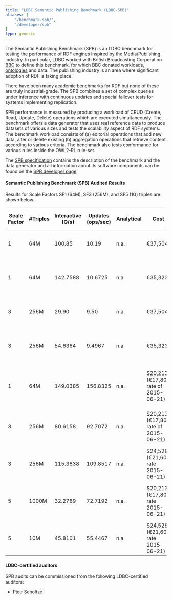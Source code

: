 ```yaml
---
title: "LDBC Semantic Publishing Benchmark (LDBC-SPB)"
aliases: [
    "/benchmark-spb/",
    "/developer/spb"
]
type: generic
---
```


The Semantic Publishing Benchmark (SPB) is an LDBC benchmark for testing the performance of RDF engines inspired by the Media/Publishing industry. In particular, LDBC worked with British Broadcasting Corporation [BBC](http://www.bbc.co.uk/blogs/internet/posts/Linked-Data-Connecting-together-the-BBCs-Online-Content) to define this benchmark, for which BBC donated workloads, [ontologies](https://github.com/ldbc/ldbc_spb_bm_2.0/tree/master/datasets_and_queries/ontologies) and data. The publishing industry is an area where significant adoption of RDF is taking place.

There have been many academic benchmarks for RDF but none of these are truly industrial-grade. The SPB  combines a set of complex queries under inference with continuous updates and special failover tests for systems implementing replication.

SPB performance is measured by producing a workload of CRUD (Create, Read, Update, Delete) operations which are executed simultaneously. The benchmark offers a data generator that uses real reference data to produce datasets of various sizes and tests the scalability aspect of RDF systems. The benchmark workload consists of (a) editorial operations that add new data, alter or delete existing (b) aggregation operations that retrieve content according to various criteria. The benchmark also tests conformance for various rules inside the OWL2-RL rule-set.

The [SPB specification](ldbc-spb-v2.0-specification.pdf) contains the description of the benchmark and the data generator and all information about its software components can be found on the [SPB developer page](/developer/spb).

#### Semantic Publishing Benchmark (SPB) Audited Results

Results for Scale Factors SF1 (64M), SF3 (256M), and SF5 (1G) triples are shown below.

| **Scale Factor** | **#Triples** | **Interactive (Q/s)** | **Updates (ops/sec)** | **Analytical** | **Cost** | **Software** | **Hardware** | **Test Sponsor** | **Date** | **Full Disclosure Report**
| --| --| --| --| --| --| --| --| --| --| --
| 1 | 64M | 100.85 | 10.19 | n.a. | €37,504 | GraphDB EE 6.2 | Xeon1650v3 6-core 3.5Ghz 96GB RAM | [ONTOTEXT AD](https://www.ontotext.com/) | <time class="date">2015-04-26</time> | [Full Disclosure Report](LDBC_SPB20_20150426_SF1_GraphDB-EE-6.2b.pdf)
| 1 | 64M | 142.7588 | 10.6725 | n.a | €35,323 | GraphDB SE 6.3 alpha | CPU Intel Xeon E5-1650 v3 3.5Ghz,15MB L3 cache, s2011 | [ONTOTEXT AD](https://www.ontotext.com/) | 2015-06-10 | [Full Disclosure Report](LDBC-SPB-64M-GraphDB-10062015.pdf)
| 3 | 256M | 29.90 | 9.50 | n.a. | €37,504 | GraphDB EE 6.2 | Xeon1650v3 6-core 3.5Ghz 96GB RAM | [ONTOTEXT AD](https://www.ontotext.com/) | 2015-04-26 | [Full Disclosure Report](LDBC_SPB20_20150426_SF3_GraphDB-EE-6.2b.pdf)
| 3 | 256M | 54.6364 | 9.4967 | n.a | €35,323 | GraphDB SE 6.3 alpha | CPU Intel Xeon E5-1650 v3 3.5Ghz,15MB L3 cache, s2011 | [ONTOTEXT AD](https://www.ontotext.com/) | 2015-06-10 | [Full Disclosure Report](LDBC-SPB-256M-GraphDB-10062015.pdf)
| 1 | 64M | 149.0385 | 156.8325 | n.a. | $20,213 (€17,801 rate of 2015-06-21) | Virtuoso Opensource Version 7.50.3213 | Intel Xeon E5-2630, 6x 2.30GHz, Sockel 2011, boxed, 192 GB RAM | [OpenLink Software](http://www.openlinksw.com/) | 2015-06-09 | [Full Disclosure Report](LDBC-SPB-64M-Virtuoso-09062015.pdf) 
| 3 | 256M | 80.6158 | 92.7072 | n.a. | $20,213 (€17,801 rate of 2015-06-21) | Virtuoso Opensource Version 7.50.3213 | Intel Xeon E5-2630, 6x 2.30GHz, Sockel 2011, boxed, 192 GB RAM | [OpenLink Software](http://www.openlinksw.com/) | 2015-06-09 | [Full Disclosure Report](LDBC-SPB-256M-Virtuoso-09062015.pdf)
| 3 | 256M | 115.3838 | 109.8517 | n.a. | $24,528 (€21,601 rate 2015-06-21) | Virtuoso Opensource Version 7.50.3213 | Amazon EC2, r3.8xlarge | [OpenLink Software](http://www.openlinksw.com/) | 2015-06-09 | [Full Disclosure Report](LDBC-SPB-256M-Virtuoso-EC2-09062015.pdf)
| 5 | 1000M | 32.2789 | 72.7192 | n.a. | $20,213 (€17,801 rate 2015-06-21) | Virtuoso Opensource Version 7.50.3213 | Intel Xeon E5-2630, 6x 2.30GHz, Sockel 2011, boxed, 192 GB RAM | [OpenLink Software](http://www.openlinksw.com/) | 2015-06-09 | [Full Disclosure Report](LDBC-SPB-1G-Virtuoso-09062015.pdf)
| 5 | 10M | 45.8101 | 55.4467 | n.a | $24,528 (€21,601 rate 2015-06-21) | Virtuoso Opensource Version 7.50.3213 | Amazon EC2, r3.8xlarge | [OpenLink Software](http://www.openlinksw.com/) | 2015-06-10 | [Full Disclosure Report](LDBC-SPB-1G-Virtuoso-EC2-10062015.pdf)

#### LDBC-certified auditors

SPB audits can be commissioned from the following LDBC-certified auditors:

* Pjotr Scholtze

